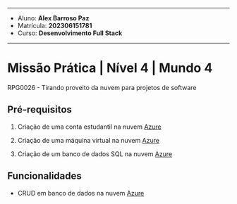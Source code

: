 
-------------------------------------------------------------------------------

- Aluno: **Alex Barroso Paz**
- Matrícula: **202306151781**
- Curso: **Desenvolvimento Full Stack**

---

# Missão Prática | Nível 4 | Mundo 4

RPG0026 - Tirando proveito da nuvem para projetos de software

## Pré-requisitos

1. Criação de uma conta estudantil na nuvem [Azure](https://portal.azure.com)

2. Criação de uma máquina virtual na nuvem [Azure](https://portal.azure.com)

3. Criação de um banco de dados SQL na nuvem [Azure](https://portal.azure.com)

## Funcionalidades

- CRUD em banco de dados na nuvem [Azure](https://portal.azure.com)